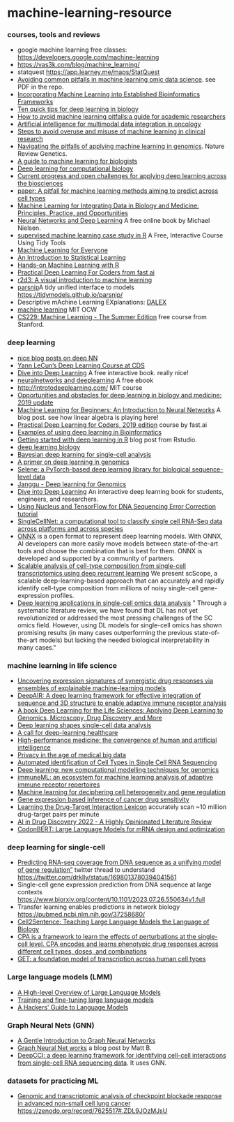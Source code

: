 # machine-learning-resource

### courses, tools and reviews

* google machine learning free classes: https://developers.google.com/machine-learning
* https://vas3k.com/blog/machine_learning/
* statquest https://app.learney.me/maps/StatQuest
* [Avoiding common pitfalls in machine learning omic data science](https://www.nature.com/articles/s41563-018-0241-z). see PDF in the repo.
* [Incorporating Machine Learning into Established Bioinformatics Frameworks](https://www.cell.com/immunity/fulltext/S1074-7613(23)00129-2?)
* [Ten quick tips for deep learning in biology](https://www.ncbi.nlm.nih.gov/pmc/articles/PMC8946751/)
* [How to avoid machine learning pitfalls:a guide for academic researchers](https://arxiv.org/abs/2108.02497)
* [Artificial intelligence for multimodal data integration in oncology](https://www.cell.com/cancer-cell/fulltext/S1535-6108(22)00441-X)
* [Steps to avoid overuse and misuse of machine learning in clinical research](https://www.nature.com/articles/s41591-022-01961-6)
* [Navigating the pitfalls of applying machine learning in genomics](https://www.nature.com/articles/s41576-021-00434-9). Nature Review Genetics.
* [A guide to machine learning for biologists](https://www.nature.com/articles/s41580-021-00407-0)
* [Deep learning for computational biology](https://www.embopress.org/doi/full/10.15252/msb.20156651)
* [Current progress and open challenges for applying deep learning across the biosciences](https://www.nature.com/articles/s41467-022-29268-7)
* [paper: A pitfall for machine learning methods aiming to predict across cell types](https://www.biorxiv.org/content/early/2019/01/04/512434)
* [Machine Learning for Integrating Data in Biology and Medicine: Principles, Practice, and Opportunities](https://arxiv.org/abs/1807.00123)
* [Neural Networks and Deep Learning](http://neuralnetworksanddeeplearning.com/) A free online book by Michael Nielsen.
* [supervised machine learning case study in R](https://supervised-ml-course.netlify.com/) A Free, Interactive Course Using Tidy Tools
* [Machine Learning for Everyone](https://vas3k.com/blog/machine_learning/)
* [An Introduction to Statistical Learning](https://www-bcf.usc.edu/~gareth/ISL/)
* [Hands-on Machine Learning with R](https://bradleyboehmke.github.io/HOML/)
* [Practical Deep Learning For Coders from fast ai](http://course.fast.ai/) 
* [r2d3: A visual introduction to machine learning](http://www.r2d3.us/)
* [parsnip](https://github.com/tidymodels/parsnip)A tidy unified interface to models https://tidymodels.github.io/parsnip/
* Descriptive mAchine Learning EXplanations: [DALEX](https://pbiecek.github.io/DALEX/)
* [machine learning](https://ocw.mit.edu/courses/electrical-engineering-and-computer-science/6-867-machine-learning-fall-2006/) MIT OCW
* [CS229: Machine Learning - The Summer Edition](https://cs229.stanford.edu/syllabus-summer2020.html) free course from Stanford.

### deep learning

* [nice blog posts on deep NN](https://colah.github.io/)
* [Yann LeCun’s Deep Learning Course at CDS](https://cds.nyu.edu/deep-learning/)
* [Dive into Deep Learning](https://d2l.ai/) A free interactive book. really nice!
* [neuralnetworks and deeplearning](http://neuralnetworksanddeeplearning.com/) A free ebook
* http://introtodeeplearning.com/ MIT course
* [Opportunities and obstacles for deep learning in biology and medicine: 2019 update](https://greenelab.github.io/deep-review/)
* [Machine Learning for Beginners: An Introduction to Neural Networks](https://victorzhou.com/blog/intro-to-neural-networks/) A blog post. see how linear algebra is playing here!
* [Practical Deep Learning for Coders, 2019 edition](https://course.fast.ai/) course by fast.ai
* [Examples of using deep learning in Bioinformatics](https://github.com/lykaust15/Deep_learning_examples)
* [Getting started with deep learning in R](https://blogs.rstudio.com/tensorflow/posts/2018-09-07-getting-started/) blog post from Rstudio.  
* [deep learning biology](https://github.com/hussius/deeplearning-biology)
* [Bayesian deep learning for single-cell analysis](https://www.nature.com/articles/s41592-018-0230-9)
* [A primer on deep learning in genomics](https://www.nature.com/articles/s41588-018-0295-5)
* [Selene: a PyTorch-based deep learning library for biological sequence-level data](https://www.biorxiv.org/content/early/2018/12/14/438291)
* [Janggu - Deep learning for Genomics](https://github.com/BIMSBbioinfo/janggu)
* [Dive into Deep Learning](http://en.diveintodeeplearning.org/) An interactive deep learning book for students, engineers, and researchers.
* [Using Nucleus and TensorFlow for DNA Sequencing Error Correction](https://medium.com/tensorflow/using-nucleus-and-tensorflow-for-dna-sequencing-error-correction-47f3f7fc1a50) [tutorial](https://colab.research.google.com/github/google/nucleus/blob/master/nucleus/examples/dna_sequencing_error_correction.ipynb)
* [SingleCellNet: a computational tool to classify single cell RNA-Seq data across platforms and across species](https://www.biorxiv.org/content/early/2018/12/31/508085)
* [ONNX](http://onnx.ai/) is a open format to represent deep learning models. With ONNX, AI developers can more easily move models between state-of-the-art tools and choose the combination that is best for them. ONNX is developed and supported by a community of partners.
* [Scalable analysis of cell-type composition from single-cell transcriptomics using deep recurrent learning](https://www.nature.com/articles/s41592-019-0353-7) We present scScope, a scalable deep-learning-based approach that can accurately and rapidly identify cell-type composition from millions of noisy single-cell gene-expression profiles.
* [Deep learning applications in single-cell omics data analysis](https://www.biorxiv.org/content/10.1101/2021.11.26.470166v1) " Through a systematic literature review, we have found that DL has not yet revolutionized or addressed the most pressing challenges of the SC omics field. However, using DL models for single-cell omics has shown promising results (in many cases outperforming the previous state-of-the-art models) but lacking the needed biological interpretability in many cases."

### machine learning in life science
* [Uncovering expression signatures of synergistic drug responses via ensembles of explainable machine-learning models](https://www.nature.com/articles/s41551-023-01034-0)
* [DeepAIR: A deep learning framework for effective integration of sequence and 3D structure to enable adaptive immune receptor analysis
](https://www.science.org/doi/10.1126/sciadv.abo5128)
* [A book Deep Learning for the Life Sciences: Applying Deep Learning to Genomics, Microscopy, Drug Discovery, and More](https://www.amazon.com/Deep-Learning-Life-Sciences-Microscopy/dp/1492039837)
* [Deep learning shapes single-cell data analysis](https://www.nature.com/articles/s41580-022-00466-x)
* [A call for deep-learning healthcare](https://www.nature.com/articles/s41591-018-0320-3)
* [High-performance medicine: the convergence of human and artificial intelligence](https://www.nature.com/articles/s41591-018-0300-7)
* [Privacy in the age of medical big data](https://www.nature.com/articles/s41591-018-0272-7)
* [Automated identification of Cell Types in Single Cell RNA Sequencing](https://www.biorxiv.org/content/10.1101/532093v1)
* [Deep learning: new computational modelling techniques for genomics](https://www.nature.com/articles/s41576-019-0122-6)
* [immuneML: an ecosystem for machine learning analysis of adaptive immune receptor repertoires](https://www.biorxiv.org/content/10.1101/2021.03.08.433891v1)
* [Machine learning for deciphering cell heterogeneity and gene regulation](https://www.nature.com/articles/s43588-021-00038-7)
* [Gene expression based inference of cancer drug sensitivity](https://www.nature.com/articles/s41467-022-33291-z)
* [Learning the Drug-Target Interaction Lexicon](https://www.biorxiv.org/content/10.1101/2022.12.06.519374v1) accurately scan ~10 million drug-target pairs per minute
* [AI in Drug Discovery 2022 - A Highly Opinionated Literature Review](http://practicalcheminformatics.blogspot.com/2023/01/ai-in-drug-discovery-2022-highly.html)
* [CodonBERT: Large Language Models for mRNA design and optimization](https://www.biorxiv.org/content/10.1101/2023.09.09.556981v1)
  
### deep learning for single-cell

* [Predicting RNA-seq coverage from DNA sequence as a unifying model of gene regulation”](https://www.biorxiv.org/content/10.1101/2023.08.30.555582v1) twitter thread to understand https://twitter.com/drklly/status/1698013780394041561
* Single-cell gene expression prediction from DNA sequence at large contexts  https://www.biorxiv.org/content/10.1101/2023.07.26.550634v1.full
* Transfer learning enables predictions in network biology https://pubmed.ncbi.nlm.nih.gov/37258680/
* [Cell2Sentence: Teaching Large Language Models the Language of Biology](https://www.biorxiv.org/content/10.1101/2023.09.11.557287v1)
* [CPA is a framework to learn the effects of perturbations at the single-cell level. CPA encodes and learns phenotypic drug responses across different cell types, doses, and combinations](https://github.com/theislab/cpa)
* [GET: a foundation model of transcription across human cell types](https://www.biorxiv.org/content/10.1101/2023.09.24.559168v1)

### Large language models (LMM)  

* [A High-level Overview of Large Language Models](https://www.borealisai.com/research-blogs/a-high-level-overview-of-large-language-models/)
* [Training and fine-tuning large language models](https://www.borealisai.com/research-blogs/training-and-fine-tuning-large-language-models/)
* [A Hackers' Guide to Language Models](https://www.youtube.com/watch?v=jkrNMKz9pWU)

### Graph Neural Nets (GNN)

* [A Gentle Introduction to Graph Neural Networks](https://distill.pub/2021/gnn-intro/)
* [Graph Neural Net works](https://mbernste.github.io/posts/gcn/) a blog post by Matt B.
* [DeepCCI: a deep learning framework for identifying cell-cell interactions from single-cell RNA sequencing data](https://academic.oup.com/bioinformatics/advance-article/doi/10.1093/bioinformatics/btad596/7281356?login=false). It uses GNN.

### datasets for practicing ML

* [Genomic and transcriptomic analysis of checkpoint blockade response in advanced non-small cell lung cancer](https://www.nature.com/articles/s41588-023-01355-5#data-availability) https://zenodo.org/record/7625517#.ZDL9JOzMJsU
